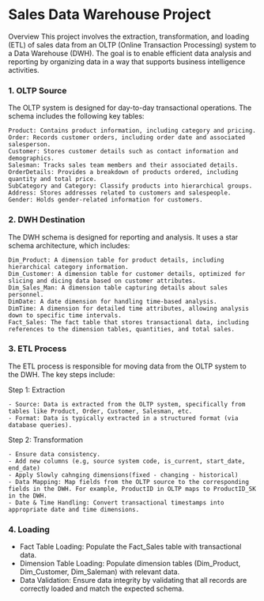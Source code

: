# Sales Data Warehouse Project

Overview
This project involves the extraction, transformation, and loading (ETL) of sales data from an OLTP (Online Transaction Processing) system to a Data Warehouse (DWH). 
The goal is to enable efficient data analysis and reporting by organizing data in a way that supports business intelligence activities.

### 1. OLTP Source

The OLTP system is designed for day-to-day transactional operations. The schema includes the following key tables:

    Product: Contains product information, including category and pricing.
    Order: Records customer orders, including order date and associated salesperson.
    Customer: Stores customer details such as contact information and demographics.
    Salesman: Tracks sales team members and their associated details.
    OrderDetails: Provides a breakdown of products ordered, including quantity and total price.
    SubCategory and Category: Classify products into hierarchical groups.
    Address: Stores addresses related to customers and salespeople.
    Gender: Holds gender-related information for customers.

### 2. DWH Destination

The DWH schema is designed for reporting and analysis. It uses a star schema architecture, which includes:

    Dim_Product: A dimension table for product details, including hierarchical category information.
    Dim_Customer: A dimension table for customer details, optimized for slicing and dicing data based on customer attributes.
    Dim_Sales_Man: A dimension table capturing details about sales personnel.
    DimDate: A date dimension for handling time-based analysis.
    DimTime: A dimension for detailed time attributes, allowing analysis down to specific time intervals.
    Fact_Sales: The fact table that stores transactional data, including references to the dimension tables, quantities, and total sales.
    
### 3. ETL Process

The ETL process is responsible for moving data from the OLTP system to the DWH. The key steps include:

Step 1: Extraction
    
    - Source: Data is extracted from the OLTP system, specifically from tables like Product, Order, Customer, Salesman, etc.
    - Format: Data is typically extracted in a structured format (via database queries).

Step 2: Transformation
        
    - Ensure data consistency.
    - Add new columns (e.g, source system code, is_current, start_date, end_date)
    - Apply Slowly cahnging dimensions(fixed - changing - historical)
    - Data Mapping: Map fields from the OLTP source to the corresponding fields in the DWH. For example, ProductID in OLTP maps to ProductID_SK in the DWH.
    - Date & Time Handling: Convert transactional timestamps into appropriate date and time dimensions.
        
### 4. Loading


- Fact Table Loading: Populate the Fact_Sales table with transactional data.
- Dimension Table Loading: Populate dimension tables (Dim_Product, Dim_Customer, Dim_Saleman) with relevant data.
- Data Validation: Ensure data integrity by validating that all records are correctly loaded and match the expected schema.
